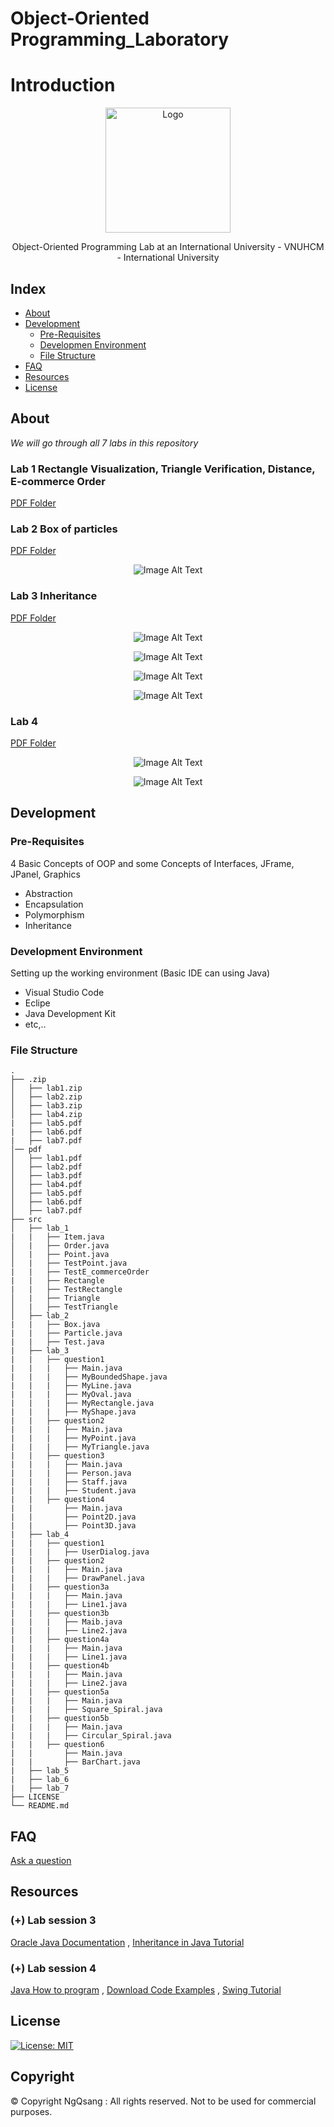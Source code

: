 # Object-Oriented Programming_Laboratory

# Introduction
<p align="center">
  <img src="https://www2.hcmiu.edu.vn/Portals/1/Images/logo%20%26%20gallery/logo.png" alt="Logo" width="200" height="200">
</p>
<p align="center">
Object-Oriented Programming Lab at an International University - VNUHCM - International University
</p>

## Index

- [About](#beginner-about)
- [Development](#wrench-development)
  - [Pre-Requisites](#notebook-pre-requisites)
  - [Developmen Environment](#nut_and_bolt-development-environment)
  - [File Structure](#file_folder-file-structure)
- [FAQ](#question-faq)
- [Resources](#page_facing_up-resources)
- [License](#lock-license)

## About
*We will go through all 7 labs in this repository*

### Lab 1 Rectangle Visualization, Triangle Verification, Distance, E-commerce Order
[PDF Folder](.pdf/Lab_1.pdf)

### Lab 2 Box of particles 
[PDF Folder](pdf/Lab_2.pdf)
<p align="center">
  <img src="res/lab2_img.jpg" alt="Image Alt Text">
</p>

### Lab 3 Inheritance
[PDF Folder](pdf/Lab_3.pdf)
<p align="center">
  <img src="res/lab3_img.jpg" alt="Image Alt Text">
</p>
<p align="center">
  <img src="res/lab3_02_img.jpg" alt="Image Alt Text">
</p>
<p align="center">
  <img src="res/lab3_03_img.jpg" alt="Image Alt Text">
</p>
<p align="center">
  <img src="res/lab3_04_img.jpg" alt="Image Alt Text">
</p>

### Lab 4 
[PDF Folder](pdf/Lab_4.pdf)
<p align="center">
  <img src="res/lab4_img.jpg" alt="Image Alt Text">
</p>
<p align="center">
  <img src="res/lab4_.jpg" alt="Image Alt Text">
</p>

## Development

### Pre-Requisites
4 Basic Concepts of OOP and some Concepts of Interfaces, JFrame, JPanel, Graphics
- Abstraction
- Encapsulation
- Polymorphism
- Inheritance

### Development Environment
Setting up the working environment (Basic IDE can using Java)
- Visual Studio Code
- Eclipe
- Java Development Kit
- etc,..

### File Structure
```
.
├── .zip
│   ├── lab1.zip
│   ├── lab2.zip
│   ├── lab3.zip
│   ├── lab4.zip
|   ├── lab5.pdf
|   ├── lab6.pdf
|   ├── lab7.pdf
│── pdf
│   ├── lab1.pdf
│   ├── lab2.pdf
│   ├── lab3.pdf
│   ├── lab4.pdf
│   ├── lab5.pdf
│   ├── lab6.pdf   
│   ├── lab7.pdf    
├── src
│   ├── lab_1
|   |   ├── Item.java
│   |   ├── Order.java
│   |   ├── Point.java
│   |   ├── TestPoint.java
|   |   ├── TestE_commerceOrder
|   |   ├── Rectangle
|   |   ├── TestRectangle
│   |   ├── Triangle
│   |   ├── TestTriangle
│   ├── lab_2
|   |   ├── Box.java
|   |   ├── Particle.java
|   |   ├── Test.java
|   ├── lab_3
|   |   ├── question1
|   |   |   ├── Main.java
|   |   |   ├── MyBoundedShape.java
|   |   |   ├── MyLine.java
|   |   |   ├── MyOval.java
|   |   |   ├── MyRectangle.java
|   |   |   ├── MyShape.java
|   |   ├── question2
|   |   |   ├── Main.java
|   |   |   ├── MyPoint.java
|   |   |   ├── MyTriangle.java
|   |   ├── question3
|   |   |   ├── Main.java
|   |   |   ├── Person.java
|   |   |   ├── Staff.java
|   |   |   ├── Student.java
|   |   ├── question4
|   |       ├── Main.java
|   |       ├── Point2D.java
|   |       ├── Point3D.java
|   ├── lab_4
|   |   ├── question1
|   |   |   ├── UserDialog.java
|   |   ├── question2
|   |   |   ├── Main.java
|   |   |   ├── DrawPanel.java
|   |   ├── question3a
|   |   |   ├── Main.java
|   |   |   ├── Line1.java
|   |   ├── question3b
|   |   |   ├── Maib.java
|   |   |   ├── Line2.java
|   |   ├── question4a
|   |   |   ├── Main.java
|   |   |   ├── Line1.java
|   |   ├── question4b
|   |   |   ├── Main.java
|   |   |   ├── Line2.java
|   |   ├── question5a
|   |   |   ├── Main.java
|   |   |   ├── Square_Spiral.java
|   |   ├── question5b
|   |   |   ├── Main.java
|   |   |   ├── Circular_Spiral.java
|   |   ├── question6
|   |       ├── Main.java
|   |       ├── BarChart.java
|   ├── lab_5
|   ├── lab_6
|   ├── lab_7
├── LICENSE
└── README.md
```
## FAQ
[Ask a question](https://github.com/NgQsang/OOP_LAB/issues)

## Resources
### (+) Lab session 3
[Oracle Java Documentation](https://docs.oracle.com/javase/tutorial/java/IandI/index.html)
, [Inheritance in Java Tutorial](https://www.tutorialspoint.com/java/java_inheritance.htm)
### (+) Lab session 4
[Java How to program](https://github.com/nikhil-vytla/Java-How-to-Program-(Early-Objects)-10th-Edition.pdf)
, [Download Code Examples](https://github.com/pdeitel/JavaHowToProgram10eEarlyObjectsVersion)
, [Swing Tutorial](https://www.tutorialspoint.com/swing/index.htm)

## License
[![License: MIT](https://img.shields.io/badge/License-MIT-yellow.svg)](https://opensource.org/licenses/MIT)

## Copyright
© Copyright NgQsang : All rights reserved.
Not to be used for commercial purposes.
